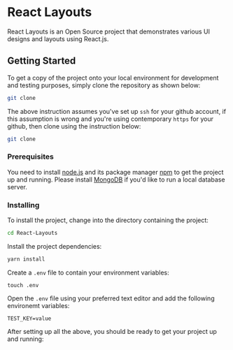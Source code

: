 # React Layouts
React Layouts is an Open Source project that demonstrates various UI designs and layouts using React.js.

## Getting Started
To get a copy of the project onto your local environment for development and testing purposes, simply clone the repository as shown below:

```sh
git clone 
```

The above instruction assumes you've set up `ssh` for your github account, if this assumption is wrong and you're using contemporary `https` for your github, then clone using the instruction below:

```sh
git clone 
```

### Prerequisites
You need to install [node.js](https://nodejs.org/en/download/) and its package manager [npm](https://www.npmjs.com/get-npm) to get the project up and running. Please install [MongoDB](https://docs.mongodb.com/manual/installation/) if you'd like to run a local database server.

### Installing
To install the project, change into the directory containing the project:

```sh
cd React-Layouts
```

Install the project dependencies:

```sh
yarn install
```

Create a `.env` file to contain your environment variables:

```
touch .env
```

Open the `.env` file using your preferred text editor and add the following environemt variables:

```
TEST_KEY=value
```

After setting up all the above, you should be ready to get your project up and running:
